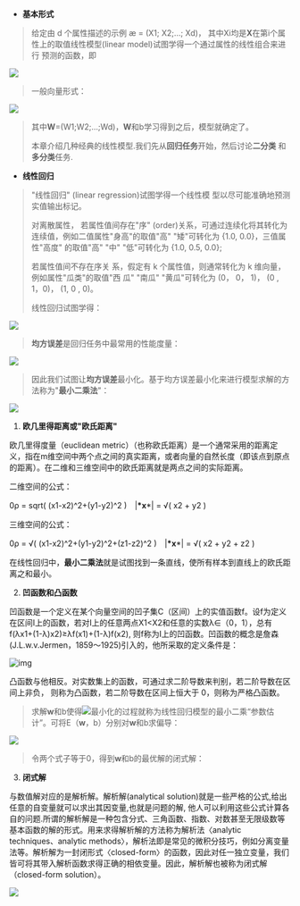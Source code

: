 * **基本形式**

> 给定由 d 个属性描述的示例 æ = (X1; X2;...; Xd)， 其中Xi均是**X**在第i个属 性上的取值线性模型(linear model)试图学得一个通过属性的线性组合来进行 预测的函数，即

![](https://s1.ax2x.com/2018/04/09/I1j8N.png)

> 一般向量形式：

![](https://s1.ax2x.com/2018/04/09/I1O49.png)

> 其中**W**=(W1;W2;...;Wd)，**W**和b学习得到之后，模型就确定了。
>
> 本章介绍几种经典的线性模型.我们先从**回归任务**开始，然后讨论**二分类** 和**多分类**任务.

* **线性回归**

> "线性回归" (linear regression)试图学得一个线性模 型以尽可能准确地预测实值输出标记。
>
> 对离散属性， 若属性值间存在"序" (order)关系，可通过连续化将其转化为连续值，例如二值属性"身高"的取值"高" "矮"可转化为 {1.0, 0.0}，三值属性"高度" 的取值"高" "中" "低"可转化为 {1.0, 0.5, 0.0}; 
>
> 若属性值间不存在序关 系，假定有 k 个属性值，则通常转化为 k 维向量，例如属性"瓜类"的取值"西 瓜" "南瓜" "黄瓜"可转化为 (0， 0， 1)， (0 , 1，0)， (1,  0 ,  0)。
>
> 线性回归试图学得：

![](https://s1.ax2x.com/2018/04/09/I1c4y.png)

> **均方误差**是回归任务中最常用的性能度量：

![](https://s1.ax2x.com/2018/04/09/I110p.png)

> 因此我们试图让**均方误差**最小化。基于均方误差最小化来进行模型求解的方法称为"**最小二乘法**"：

![](https://s1.ax2x.com/2018/04/09/I1ITG.png)

1. **欧几里得距离或"欧氏距离"**

欧几里得度量（euclidean metric）（也称欧氏距离）是一个通常采用的距离定义，指在m维空间中两个点之间的真实距离，或者向量的自然长度（即该点到原点的距离）。在二维和三维空间中的欧氏距离就是两点之间的实际距离。

二维空间的公式：

0ρ = sqrt( (x1-x2)^2+(y1-y2)^2 )　|**\*x***| = √( x2 + y2 )

三维空间的公式：

0ρ = √( (x1-x2)^2+(y1-y2)^2+(z1-z2)^2 )　|**\*x***| = √( x2 + y2 + z2 )

在线性回归中，**最小二乘法**就是试图找到一条直线，使所有样本到直线上的欧氏距离之和最小。

2. **凹函数和凸函数**

凹函数是一个定义在某个向量空间的凹子集C（区间）上的实值函数f。设f为定义在区间I上的函数，若对I上的任意两点X1<X2和任意的实数λ∈（0，1），总有f(λx1+(1-λ)x2)≥λf(x1)+(1-λ)f(x2), 则f称为I上的凹函数。凹函数的概念是詹森(J.L.w.v.Jermen，1859～1925)引入的，他所采取的定义条件是：

![img](https://gss0.bdstatic.com/94o3dSag_xI4khGkpoWK1HF6hhy/baike/s%3D198/sign=75bb6c0231f33a879a6d0413fe5c1018/2e2eb9389b504fc275e05f37eedde71190ef6d41.jpg)

凸函数与他相反。对实数集上的函数，可通过求二阶导数来判别，若二阶导数在区间上非负， 则称为凸函数，若二阶导数在区间上恒大于 0，则称为严格凸函数。

>  求解**w**和b使得![](https://s1.ax2x.com/2018/04/09/IA5OO.png)最小化的过程就称为线性回归模型的最小二乘“参数估计”。可将E（**w**，b）分别对**w**和b求偏导：

![](https://s1.ax2x.com/2018/04/09/IADge.png)

> 令两个式子等于0，得到**w**和b的最优解的闭式解：

3. **闭式解**

与数值解对应的是解析解。解析解(analytical solution)就是一些严格的公式,给出任意的自变量就可以求出其因变量,也就是问题的解, 他人可以利用这些公式计算各自的问题.所谓的解析解是一种包含分式、三角函数、指数、对数甚至无限级数等基本函数的解的形式。用来求得解析解的方法称为解析法〈analytic techniques、analytic methods〉，解析法即是常见的微积分技巧，例如分离变量法等。解析解为一封闭形式〈closed-form〉的函数，因此对任一独立变量，我们皆可将其带入解析函数求得正确的相依变量。因此，解析解也被称为闭式解（closed-form solution）。

![](https://s1.ax2x.com/2018/04/09/IAHaR.png)

> 





